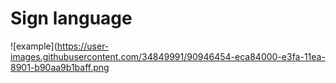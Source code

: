# Sign language

![example](https://user-images.githubusercontent.com/34849991/90946454-eca84000-e3fa-11ea-8901-b90aa9b1baff.png
